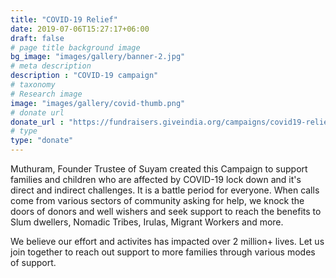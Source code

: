 ```yaml
---
title: "COVID-19 Relief"
date: 2019-07-06T15:27:17+06:00
draft: false
# page title background image
bg_image: "images/gallery/banner-2.jpg"
# meta description
description : "COVID-19 campaign"
# taxonomy
# Research image
image: "images/gallery/covid-thumb.png"
# donate url
donate_url : "https://fundraisers.giveindia.org/campaigns/covid19-relief-work-by-suyam"
# type
type: "donate"
---
```


Muthuram, Founder Trustee of Suyam created this Campaign to support 
families and children who are affected by COVID-19 lock down and it's 
direct and indirect challenges. It is a battle period for everyone. When calls 
come from various sectors of community asking for help, we knock the doors of 
donors and well wishers and seek support to reach the benefits to Slum 
dwellers, Nomadic Tribes, Irulas, Migrant Workers and more.

We believe our effort and activites has impacted over 2 million+ lives. Let us 
join together to reach out support to more families through various modes of 
support.
